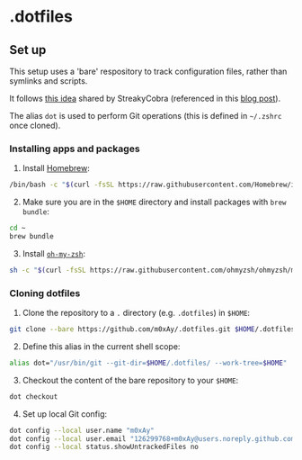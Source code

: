# .dotfiles

## Set up

This setup uses a 'bare' respository to track configuration files, rather than symlinks and scripts.

It follows [this idea](https://news.ycombinator.com/item?id=11071754) shared by StreakyCobra (referenced in this [blog post](https://www.atlassian.com/git/tutorials/dotfiles)).

The alias `dot` is used to perform Git operations (this is defined in `~/.zshrc` once cloned).

### Installing apps and packages

1. Install [Homebrew](https://brew.sh/):

```sh
/bin/bash -c "$(curl -fsSL https://raw.githubusercontent.com/Homebrew/install/HEAD/install.sh)"
```

2. Make sure you are in the `$HOME` directory and install packages with `brew bundle`:

```sh
cd ~
brew bundle
```

3. Install [`oh-my-zsh`](https://ohmyz.sh/):

```sh
sh -c "$(curl -fsSL https://raw.githubusercontent.com/ohmyzsh/ohmyzsh/master/tools/install.sh)"
```

### Cloning dotfiles

1. Clone the repository to a `.` directory (e.g. `.dotfiles`) in `$HOME`:

```sh
git clone --bare https://github.com/m0xAy/.dotfiles.git $HOME/.dotfiles
```

2. Define this alias in the current shell scope:

```sh
alias dot="/usr/bin/git --git-dir=$HOME/.dotfiles/ --work-tree=$HOME"
```

3. Checkout the content of the bare repository to your `$HOME`:

```sh
dot checkout
```

4. Set up local Git config:

```sh
dot config --local user.name "m0xAy"
dot config --local user.email "126299768+m0xAy@users.noreply.github.com"
dot config --local status.showUntrackedFiles no
```
